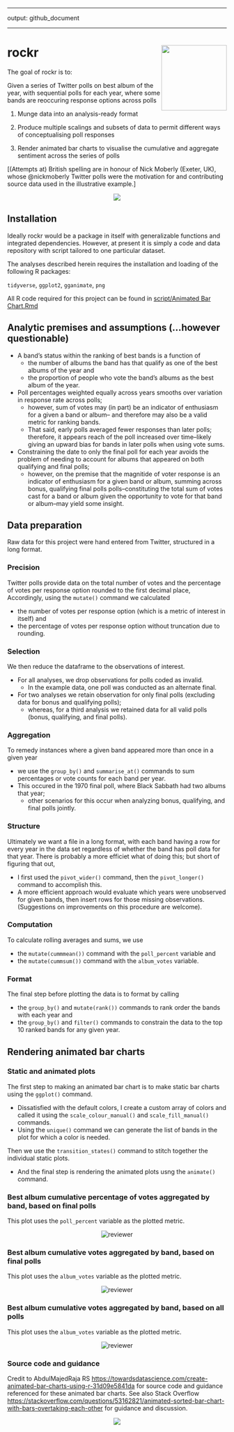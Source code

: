 
-----

output: github\_document

-----

<!-- README.md is generated from README.Rmd. Please edit that file -->

# rockr <img src='hex/rockr_hex.png' align="right" height="150" />

<!-- badges: start -->

<!-- badges: end -->

The goal of rockr is to:

Given a series of Twitter polls on best album of the year, with
sequential polls for each year, where some bands are reoccuring response
options across polls

1.  Munge data into an analysis-ready format

2.  Produce multiple scalings and subsets of data to permit different
    ways of conceptualising poll responses

3.  Render animated bar charts to visualise the cumulative and aggregate
    sentiment across the series of polls

\[(Attempts at) British spelling are in honour of Nick Moberly (Exeter,
UK), whose @nickmoberly Twitter polls were the motivation for and
contributing source data used in the illustrative example.\]

<p align="center">

<img src=https://media.giphy.com/media/cD00Ukp6FfXuU/giphy.gif>

</p>

## Installation

Ideally rockr would be a package in itself with generalizable functions
and integrated dependencies. However, at present it is simply a code and
data repository with script tailored to one particular dataset.

The analyses described herein requires the installation and loading of
the following R packages:

`tidyverse`, `ggplot2`, `gganimate`, `png`

All R code required for this project can be found in [script/Animated
Bar
Chart.Rmd](https://github.com/MarkLaVenia/rockr/blob/master/script/Animated%20Bar%20Chart.Rmd)

## Analytic premises and assumptions (…however questionable)

  - A band’s status within the ranking of best bands is a function of
      - the number of albums the band has that qualify as one of the
        best albums of the year and
      - the proportion of people who vote the band’s albums as the best
        album of the year.
  - Poll percentages weighted equally across years smooths over
    variation in response rate across polls;
      - however, sum of votes may (in part) be an indicator of
        enthusiasm for a given a band or album– and therefore may also
        be a valid metric for ranking bands.
      - That said, early polls averaged fewer responses than later
        polls; therefore, it appears reach of the poll increased over
        time–likely giving an upward bias for bands in later polls when
        using vote sums.
  - Constraining the date to only the final poll for each year avoids
    the problem of needing to account for albums that appeared on both
    qualifying and final polls;
      - however, on the premise that the magnitide of voter response is
        an indicator of enthusiasm for a given band or album, summing
        across bonus, qualifying final polls polls–constituting the
        total sum of votes cast for a band or album given the
        opportunity to vote for that band or album–may yield some
        insight.

## Data preparation

Raw data for this project were hand entered from Twitter, structured in
a long format.

### Precision

Twitter polls provide data on the total number of votes and the
percentage of votes per response option rounded to the first decimal
place, Accordingly, using the `mutate()` command we calculated

  - the number of votes per response option (which is a metric of
    interest in itself) and
  - the percentage of votes per response option without truncation due
    to rounding.

### Selection

We then reduce the dataframe to the observations of interest.

  - For all analyses, we drop observations for polls coded as invalid.
      - In the example data, one poll was conducted as an alternate
        final.
  - For two analyses we retain observation for only final polls
    (excluding data for bonus and qualifying polls);
      - whereas, for a third analysis we retained data for all valid
        polls (bonus, qualifying, and final polls).

### Aggregation

To remedy instances where a given band appeared more than once in a
given year

  - we use the `group_by()` and `summarise_at()` commands to sum
    percentages or vote counts for each band per year.
  - This occured in the 1970 final poll, where Black Sabbath had two
    albums that year;
      - other scenarios for this occur when analyzing bonus, qualifying,
        and final polls jointly.

### Structure

Ultimately we want a file in a long format, with each band having a row
for every year in the data set regardless of whether the band has poll
data for that year. There is probably a more efficiet what of doing
this; but short of figuring that out,

  - I first used the `pivot_wider()` command, then the `pivot_longer()`
    command to accomplish this.
  - A more efficient approach would evaluate which years were unobserved
    for given bands, then insert rows for those missing observations.
    (Suggestions on improvements on this procedure are welcome).

### Computation

To calculate rolling averages and sums, we use

  - the `mutate(cummmean())` command with the `poll_percent` variable
    and
  - the `mutate(cummsum())` command with the `album_votes` variable.

### Format

The final step before plotting the data is to format by calling

  - the `group_by()` and `mutate(rank())` commands to rank order the
    bands with each year and
  - the `group_by()` and `filter()` commands to constrain the data to
    the top 10 ranked bands for any given year.

## Rendering animated bar charts

### Static and animated plots

The first step to making an animated bar chart is to make static bar
charts using the `ggplot()` command.

  - Dissatisfied with the default colors, I create a custom array of
    colors and called it using the `scale_colour_manual()` and
    `scale_fill_manual()` commands.
  - Using the `unique()` command we can generate the list of bands in
    the plot for which a color is needed.

Then we use the `transition_states()` command to stitch together the
individual static plots.

  - And the final step is rendering the animated plots usng the
    `animate()` command.

### Best album cumulative percentage of votes aggregated by band, based on final polls

This plot uses the `poll_percent` variable as the plotted metric.

<p align="center">

<img src="plots/album_poll_final_percentage.gif" alt="reviewer">

</p>

### Best album cumulative votes aggregated by band, based on final polls

This plot uses the `album_votes` variable as the plotted metric.

<p align="center">

<img src="plots/album_poll_final_sum.gif" alt="reviewer">

</p>

### Best album cumulative votes aggregated by band, based on all polls

This plot uses the `album_votes` variable as the plotted metric.

<p align="center">

<img src="plots/album_poll_all_sum.gif" alt="reviewer">

</p>

### Source code and guidance

Credit to AbdulMajedRaja RS
<https://towardsdatascience.com/create-animated-bar-charts-using-r-31d09e5841da>
for source code and guidance referenced for these animated bar charts.
See also Stack Overflow
<https://stackoverflow.com/questions/53162821/animated-sorted-bar-chart-with-bars-overtaking-each-other>
for guidance and discussion.

<p align="center">

<img src=https://media.giphy.com/media/xT9DPiSrihyxZnarbG/giphy.gif>
